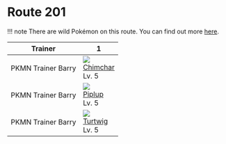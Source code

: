 # Route 201

!!! note
    There are wild Pokémon on this route. You can find out more [here](../../wild_pokemon/route_201/).

Trainer            | 1
---                | ---
PKMN Trainer Barry | ![][390]<br> [Chimchar]<br> Lv. 5
PKMN Trainer Barry | ![][393]<br> [Piplup]<br> Lv. 5
PKMN Trainer Barry | ![][387]<br> [Turtwig]<br> Lv. 5



[Turtwig]: ../../pokemon_changes/387/
[Chimchar]: ../../pokemon_changes/390/
[Piplup]: ../../pokemon_changes/393/
[387]: ../img/pokemon/387.png
[390]: ../img/pokemon/390.png
[393]: ../img/pokemon/393.png

